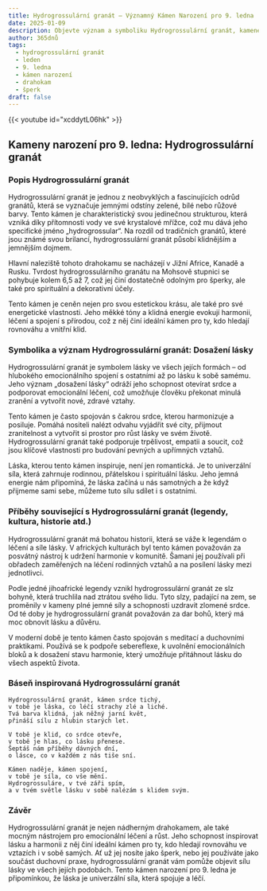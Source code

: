 ```yaml
---
title: Hydrogrossulární granát – Významný Kámen Narození pro 9. ledna
date: 2025-01-09
description: Objevte význam a symboliku Hydrogrossulární granát, kamene narození pro 9. ledna, který symbolizuje Dosažení lásky. Přečtěte si legendy a inspirující příběhy.
author: 365dnů
tags:
  - hydrogrossulární granát
  - leden
  - 9. ledna
  - kámen narození
  - drahokam
  - šperk
draft: false
---
```


{{< youtube id="xcddytL06hk" >}}

## Kameny narození pro 9. ledna: Hydrogrossulární granát

### Popis Hydrogrossulární granát

Hydrogrossulární granát je jednou z neobvyklých a fascinujících odrůd granátů, která se vyznačuje jemnými odstíny zelené, bílé nebo růžové barvy. Tento kámen je charakteristický svou jedinečnou strukturou, která vzniká díky přítomnosti vody ve své krystalové mřížce, což mu dává jeho specifické jméno „hydrogrossular“. Na rozdíl od tradičních granátů, které jsou známé svou brilancí, hydrogrossulární granát působí klidnějším a jemnějším dojmem.

Hlavní naleziště tohoto drahokamu se nacházejí v Jižní Africe, Kanadě a Rusku. Tvrdost hydrogrossulárního granátu na Mohsově stupnici se pohybuje kolem 6,5 až 7, což jej činí dostatečně odolným pro šperky, ale také pro spirituální a dekorativní účely.

Tento kámen je ceněn nejen pro svou estetickou krásu, ale také pro své energetické vlastnosti. Jeho měkké tóny a klidná energie evokují harmonii, léčení a spojení s přírodou, což z něj činí ideální kámen pro ty, kdo hledají rovnováhu a vnitřní klid.

### Symbolika a význam Hydrogrossulární granát: Dosažení lásky

Hydrogrossulární granát je symbolem lásky ve všech jejích formách – od hlubokého emocionálního spojení s ostatními až po lásku k sobě samému. Jeho význam „dosažení lásky“ odráží jeho schopnost otevírat srdce a podporovat emocionální léčení, což umožňuje člověku překonat minulá zranění a vytvořit nové, zdravé vztahy.

Tento kámen je často spojován s čakrou srdce, kterou harmonizuje a posiluje. Pomáhá nositeli nalézt odvahu vyjádřit své city, přijmout zranitelnost a vytvořit si prostor pro růst lásky ve svém životě. Hydrogrossulární granát také podporuje trpělivost, empatii a soucit, což jsou klíčové vlastnosti pro budování pevných a upřímných vztahů.

Láska, kterou tento kámen inspiruje, není jen romantická. Je to univerzální síla, která zahrnuje rodinnou, přátelskou i spirituální lásku. Jeho jemná energie nám připomíná, že láska začíná u nás samotných a že když přijmeme sami sebe, můžeme tuto sílu sdílet i s ostatními.

### Příběhy související s Hydrogrossulární granát (legendy, kultura, historie atd.)

Hydrogrossulární granát má bohatou historii, která se váže k legendám o léčení a síle lásky. V afrických kulturách byl tento kámen považován za posvátný nástroj k udržení harmonie v komunitě. Šamani jej používali při obřadech zaměřených na léčení rodinných vztahů a na posílení lásky mezi jednotlivci.

Podle jedné jihoafrické legendy vznikl hydrogrossulární granát ze slz bohyně, která truchlila nad ztrátou svého lidu. Tyto slzy, padající na zem, se proměnily v kameny plné jemné síly a schopnosti uzdravit zlomené srdce. Od té doby je hydrogrossulární granát považován za dar bohů, který má moc obnovit lásku a důvěru.

V moderní době je tento kámen často spojován s meditací a duchovními praktikami. Používá se k podpoře sebereflexe, k uvolnění emocionálních bloků a k dosažení stavu harmonie, který umožňuje přitáhnout lásku do všech aspektů života.

### Báseň inspirovaná Hydrogrossulární granát

```
Hydrogrossulární granát, kámen srdce tichý,  
v tobě je láska, co léčí strachy zlé a liché.  
Tvá barva klidná, jak něžný jarní květ,  
přináší sílu z hlubin starých let.  

V tobě je klid, co srdce otevře,  
v tobě je hlas, co lásku přenese.  
Šeptáš nám příběhy dávných dní,  
o lásce, co v každém z nás tiše sní.  

Kámen naděje, kámen spojení,  
v tobě je síla, co vše mění.  
Hydrogrossuláre, v tvé záři spím,  
a v tvém světle lásku v sobě nalézám s klidem svým.  
```

### Závěr

Hydrogrossulární granát je nejen nádherným drahokamem, ale také mocným nástrojem pro emocionální léčení a růst. Jeho schopnost inspirovat lásku a harmonii z něj činí ideální kámen pro ty, kdo hledají rovnováhu ve vztazích i v sobě samých. Ať už jej nosíte jako šperk, nebo jej používáte jako součást duchovní praxe, hydrogrossulární granát vám pomůže objevit sílu lásky ve všech jejích podobách. Tento kámen narození pro 9. ledna je připomínkou, že láska je univerzální síla, která spojuje a léčí.